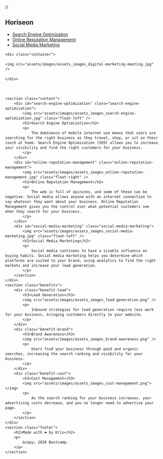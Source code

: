 /*<!DOCTYPE html>*/
<html lang="en-us">

<head>
    <meta charset="UTF-8" />
    <link rel="stylesheet" href="Assets/css/index.css">
    <title>Homework</title>
</head>

<body>
    <nav class="header">
        <h1>Hori<span class="seo">seo</span>n</h1>
        <div>
            <ul>
                <li>
                    <a href="#search-engine-optimization">Search Engine Optimization</a>
                </li>
                <li>
                    <a href="#online-reputation-management">Online Reputation Management</a>
                </li>
                <li>
                    <a href="#social-media-marketing">Social Media Marketing</a>
                </li>
            </ul>
        </div>
    </nav>


    
    <div class="container">

    <img src="assets/images/assets_images_digital-marketing-meeting.jpg" />

    </div>
    


    <section class="content">
        <div id="search-engine-optimization" class="search-engine-optimization">
            <img src="assets/images/assets_images_search-engine-optimization.jpg" class="float-left" />
            <h2>Search Engine Optimization</h2>
            <p>
                The dominance of mobile internet use means that users are searching for the right business as they travel, shop, or sit on their couch at home. Search Engine Optimization (SEO) allows you to increase your visibility and find the right customers for your business.
            </p>
        </div>
        <div id="online-reputation-management" class="online-reputation-management">
            <img src="assets/images/assets_images_online-reputation-management.jpg" class="float-right" />
            <h2>Online Reputation Management</h2>
            <p>
                The web is full of opinions, and some of these can be negative. Social media allows anyone with an internet connection to say whatever they want about your business. Online Reputation Management gives you the control over what potential customers see when they search for your business.
            </p>
        </div>
        <div id="social-media-marketing" class="social-media-marketing">
            <img src="assets/images/assets_images_social-media-marketing.jpg" class="float-left" />
            <h2>Social Media Marketing</h2>
            <p>
                Social media continues to have a sizable influence on buying habits. Social media marketing helps you determine which platforms are suited to your brand, using analytics to find the right markets and increase your lead generation.
            </p>
        </section>
    </div>
    <section class="benefits">
        <div class="benefit-lead">
            <h3>Lead Generation</h3>
            <img src="assets/images/assets_images_lead-generation.png" />
            <p>
                Inbound strategies for lead generation require less work for your business, bringing customers directly to your website.
            </p>
        </div>
        <div class="benefit-brand">
            <h3>Brand Awareness</h3>
            <img src="assets/images/assets_images_brand-awareness.png" />
            <p>
                Users find your business through paid and organic searches, increasing the search ranking and visibility for your business.
            </p>
        </div>
        <div class="benefit-cost">
            <h3>Cost Management</h3>
            <img src="assets/images/assets_images_cost-management.png"></img>
            <p>
                As the search ranking for your business increases, your advertising costs decrease, and you no longer need to advertise your page.
            </p>
        </section>
    </div>
    <section class="footer">
        <h2>Made with ❤️️ by Kris</h2>
        <p>
            &copy; 2020 Bootcamp.
        </p>
    </section>
</body>

</html>
